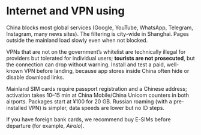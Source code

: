 # Internet and VPN using

China blocks most global services (Google, YouTube, WhatsApp, Telegram, Instagram, many news sites). The filtering is city-wide in Shanghai. Pages outside the mainland load slowly even when not blocked.

VPNs that are not on the government’s whitelist are technically illegal for providers but tolerated for individual users; **tourists are not prosecuted**, but the connection can drop without warning. Install and test a paid, well-known VPN before landing, because app stores inside China often hide or disable download links.

Mainland SIM cards require passport registration and a Chinese address; activation takes 10–15 min at China Mobile/China Unicom counters in both airports. Packages start at ¥100 for 20 GB. Russian roaming (with a pre-installed VPN) is simpler, data speeds are lower but no ID steps. 

If you have foreign bank cards, we recommend buy E-SIMs before departure (for example, *Airalo*).